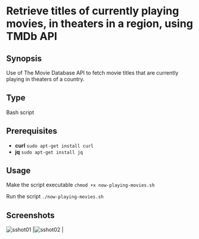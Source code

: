 # Retrieve titles of currently playing movies, in theaters in a region, using TMDb API

## Synopsis

Use of The Movie Database API to fetch movie titles that are currently playing in theaters of a country.

## Type

Bash script

## Prerequisites

* **curl** ```sudo apt-get install curl```
* **jq** ```sudo apt-get install jq```

## Usage

Make the script executable ```chmod +x now-playing-movies.sh```

Run the script ```./now-playing-movies.sh```


## Screenshots

![sshot01](/images/image01.png) |![sshot02](/images/image02.png) |